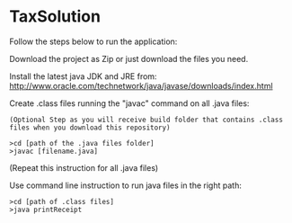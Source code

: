 # TaxSolution

Follow the steps below to run the application:

Download the project as Zip or just download the files you need.

Install the latest java JDK and JRE from:
http://www.oracle.com/technetwork/java/javase/downloads/index.html


Create .class files running the "javac" command on all .java files:
```
(Optional Step as you will receive build folder that contains .class files when you download this repository)

>cd [path of the .java files folder]
>javac [filename.java]
```
(Repeat this instruction for all .java files)

Use command line instruction to run java files in the right path:
```
>cd [path of .class files]
>java printReceipt
```

